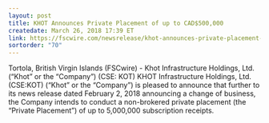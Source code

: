 ```yaml
---
layout: post
title: KHOT Announces Private Placement of up to CAD$500,000
createdate: March 26, 2018 17:39 ET
link: https://fscwire.com/newsrelease/khot-announces-private-placement-cad500000
sortorder: "70"
---
```

Tortola, British Virgin Islands (FSCwire) - Khot Infrastructure Holdings, Ltd. (“Khot” or the “Company”) (CSE: KOT) KHOT Infrastructure Holdings, Ltd. (CSE:KOT) (“Khot” or the “Company”) is pleased to announce that further to its news release dated February 2, 2018 announcing a change of business, the Company intends to conduct a non-brokered private placement (the “Private Placement”) of up to 5,000,000 subscription receipts.
